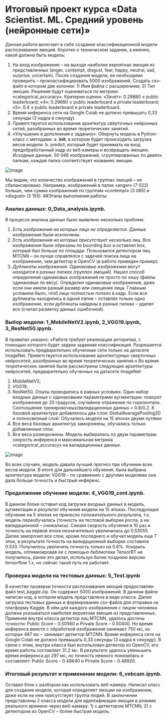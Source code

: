 # Итоговый проект курса «Data Scientist. ML. Средний уровень (нейронные сети)»
Данная работа включает в себя создание классификационной модели распознавания эмоций. 
Коротко о техническом задании, а именно, какой должна быть модель:
1)	На вход изображение – на выходе наиболее вероятная эмоция из представленных (anger, contempt, disgust, fear, happy, neutral, sad, surprise, uncertain). После создания модели, ее необходимо проверить – проклассифицировать 5000 изображений. Создать csv-файл в котором две колонки: 1) Имя файла с расширением; 2) Тип эмоции. 
Решения будут оцениваться по метрике: «categorical_accuracy». 
Критерии оценки: 
«Зачет»:  0.29880 ≤ public leaderboard;
«4»: 0.29880 ≤ public leaderboard и private leaderboard;
«5»: 0.4 ≤ public leaderboard и private leaderboard.
2)	Время инференса сети на Google Colab не должно превышать 0,33 секунды (3 кадра в секунду).
3)	Приветствуется использование архитектур свёрточных нейронных сетей, разобранных во время теоретических занятий.
4)	«Улучшение и дополнения к заданию». Обернуть модель в Python-класс с методами: 
a. __init__, в котором будет происходить загрузка весов модели.
b. predict, который будет принимать на вход предобработанный кадр из веб-камеры и возвращать эмоцию.
Исходные данные: 50 046 изображений, сгруппированных по девяти папкам, каждая папка соответствует названию эмоции.

![image](https://user-images.githubusercontent.com/85408423/184788301-725ca87b-ab3e-4e0c-baaa-cad12a102f7e.png)

Мы видим, что количество изображений в группах эмоций – не сбалансировано. Например, изображений в папке «anger» (7 022) больше, чем сумма изображений по группам «contempt» (3 085) и «disgust» (3 155).
##Этапы выполнения работы:

### **Анализ данных:** 0_Data_analysis.ipynb. 
В процессе анализа данных было выявлено несколько проблем: 
1) *Есть изображения на которых лицо не определяется.*
Данные изображения были исключены.
2) *Есть изображения на которых присутствует несколько лиц.*
Все изображения были обрезаны по bounding box и оставлял box, который был больше по площади. Пользовался детектором лиц MTCNN – он лучше справлялся с задачей поиска лица на изображении, чем детектор в OpenCV (в работе приведен пример).
3) *Дубликаты изображений. Одинаковые изображения могут находится в разных папках (группах эмоций).*
Нашел способ определения одинаковых изображений не просто по хешу (файлы одинаковые по весу). Определил одинаковые изображения, даже если они имели разный размер или смещение лица. Главным условием было, чтоб лицо полностью попало в кадр. Если все дубликаты находились в одной папке – оставлял только одно изображение, если дубликаты найдены в разных папках – удалял все (считал разметку данных ошибочной).

### **Выбор модели:** 1_MobileNetV2.ipynb, 2_VGG19.ipynb, 3_ResNet50.ipynb.
В правилах указано: «Работа требует реализации алгоритма, с помощью которого будет задана заданная классификация. Разрешается использовать предварительно обученные сети только на датасете ImageNet. Приветствуется использование архитектурных сверточных нейросетей, разобранных во время теоретических занятий.»
Во время теоретических занятий были рассмотрены следующие архитектуры нейросетей, предварительно обученных на датасете ImageNet:
1)	MobileNetV2;
2)	VGG19;
3)	ResNet50.
Опыты проводились в равных условиях. Один набор входных данных с одинаковыми параметрами аугментации: поворот изображения до 20 градусов, случайное отражение по горизонтали.  Соотношение тренировочных/валидационных данных = 0.8/0.2.
К базовой архитектуре добавлялось два слоя: GlobalAveragePooling2D и полносвязный слой.
Обучались модели на 15 эпохах двумя путями:
1)	Все веса базовых архитектур заморожены, обучались только добавленные слои.
2)	Все веса разморожены.
Модель выбиралась по двум параметрам: скорость инференса и максимальная метрика «categorical_accuracy» на валидационных данных.

![image](https://user-images.githubusercontent.com/85408423/184789100-24460f26-7f60-433e-88d4-c5cdee57c276.png)

Во всех случаях, модель давала лучший прогноз при обучении всех весов модели. В итоге для дальнейшего обучения, была выбрана архитектура модели: VGG19 – по сравнению с другими моделями она дала больше точность и быстрый инференс.

### **Продолжение обучение модели:** 4_VGG19_cont.ipynb.
В данном блоке оставил код загрузки входных данных в модель, аугментации и результат обучения модели на 15 эпохах.
Последующее обучение на 5 эпохах не принесло положительного результата, т.к. модель переобучалась (точность на тестовой выборке росла, а на валидационной – снижалась).
Снизил скорость обучения в 10 раз и точность на первой эпохе незначительно увеличилась до 0.53055.
Далее заморозил все слои, кроме последнего и обучал модель еще 7 эпох, в результате точность на валидационной выборке составила 0.533.
Получилось увеличить точность только на 0.6%.
Ускорить модель, оптимизировав ее с помощью библиотеки TensorRT не получилось, ранее это делал, используя более позднюю версию tensorflow 1.х, но сейчас такой путь не работает.

### **Проверка модели на тестовых данных:** 5_Test.ipynb
В качестве проверки точности распознавания эмоций предоставлен файл test_kaggle.zip. Он содержит 5000 изображений. В данном файле написан код, в котором модель представлена в виде класса. Далее загрузка тестовых данных и формирование csv-файла для отправки на платформу Kaggle. В нём для каждого изображения с лицом человека должна указываться наиболее вероятная эмоция из представленных.
Применяя внутри класса детектор лиц MTCNN, удалось достичь точности: Public Score – 0.50560 и Private Score – 0.50400. Но время инференса вместе с обработкой изображения занимает 750 мс, из которых 487 мс – занимает детектор MTCNN. 
Время инференса сети на Google Colab не должно превышать 0,33 секунды (3 кадра в секунду). В связи с этим, внутри класса был использован детектор из OpenCV, его время работы составляет 31.2 мс. В результате удалось уменьшить время инференса до 297 мс, но точность немного понизилась и составляет: Public Score – 0.48640 и Private Score – 0.48920.

### **Итоговый результат и применение модели:** 6_vebcam.ipynb.
Оставил блок с разбором как использовать веб-камеру. 
Написал класс для создание модели, которая определяет эмоции на изображении, даже если на нем присутствует группа людей.
В заключении представлены 2 класса модели для идентификации эмоции в режиме реального времени через веб-камеру: 1) с детектором MTCNN; 2) с детектором из OpenCV – более быстрая модель.


